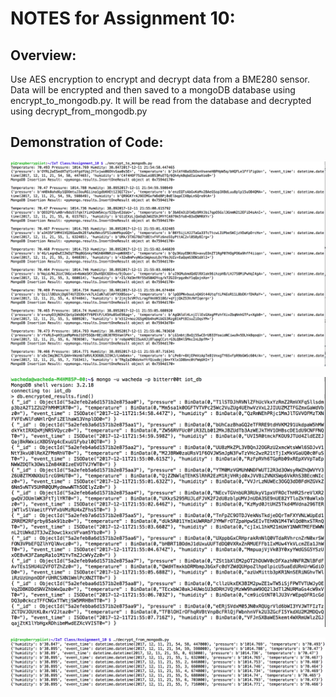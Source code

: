 # NOTES for Assignment 10:

## Overview:

Use AES encryption to encrypt and decrypt data from a BME280 sensor.  Data will be encrypted and then saved to a mongoDB database using encrypt_to_mongodb.py.  It will be read from the database and decrypted using decrypt_from_mongodb.py

## Demonstration of Code: 

![](Images/encrypt.png?raw=true)

![](Images/mongodb.png?raw=true)

![](Images/decrypt.png?raw=true)


